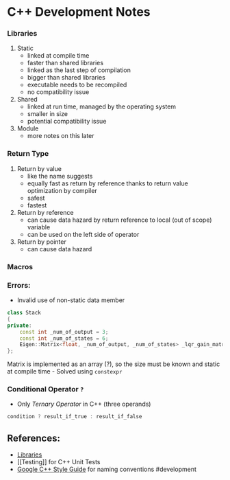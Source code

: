 # C++ Development Notes

### Libraries
1. Static
	- linked at compile time
	- faster than shared libraries
	- linked as the last step of compilation
	- bigger than shared libraries
	- executable needs to be recompiled
	- no compatibility issue
2. Shared
	- linked at run time, managed by the operating system
	- smaller in size
	- potential compatibility issue
3. Module
	- more notes on this later

### Return Type
1. Return by value
	- like the name suggests
	- equally fast as return by reference thanks to return value optimization by compiler
	- safest 
	- fastest
2. Return by reference
	- can cause data hazard by return reference to local (out of scope) variable
	- can be used on the left side of operator
3. Return by pointer
	- can cause data hazard

### Macros

### Errors:
- Invalid use of non-static data member
```cpp
class Stack
{               
private:
    const int _num_of_output = 3;
	const int _num_of_states = 6;
	Eigen::Matrix<float, _num_of_output, _num_of_states> _lqr_gain_matrix; //error
};
```
Matrix is implemented as an array (?), so the size must be known and static at compile time
	- Solved using `constexpr`

### Conditional Operator  `?`
- Only *Ternary Operator* in C++ (three operands)
```cpp
condition ? result_if_true : result_if_false
```


## References:
- [Libraries](https://www.geeksforgeeks.org/difference-between-static-and-shared-libraries/)
- [[Testing]] for C++ Unit Tests
- [Google C++ Style Guide](https://google.github.io/styleguide/cppguide.html#Function_Names) for naming conventions
#development 